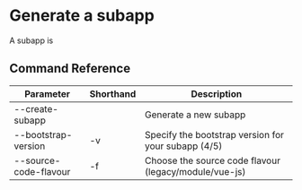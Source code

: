 # Generate a subapp

A subapp is 

## Command Reference
| Parameter             | Shorthand | Description                                           |
|-----------------------|-----------|-------------------------------------------------------|
| --create-subapp       |           | Generate a new subapp                                 |
| --bootstrap-version   | -v        | Specify the bootstrap version for your subapp (4/5)   |
| --source-code-flavour | -f        | Choose the source code flavour (legacy/module/vue-js) |
